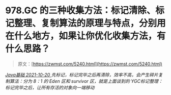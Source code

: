 <!--yml
category: 未分类
date: 0001-01-01 00:00:00
--->

# 978.GC 的三种收集方法：标记清除、标记整理、复制算法的原理与特点，分别用 在什么地方，如果让你优化收集方法，有什么思路？

> 原文：[https://zwmst.com/5240.html](https://zwmst.com/5240.html)

   [ *Java基础* ](https://zwmst.com/java%e5%9f%ba%e7%a1%80)*[ <time datetime="2021-10-21T00:07:16+08:00"> 2021-10-20 </time> ](https://zwmst.com/5240.html)  先标记，标记完毕之后再清除，效率不高，会产生碎片复制算法：分为 8：1 的 Eden 区和 survivor 区，就是上面谈到的 YGC标记整理：标记完毕之后，让所有存活的对象向一端移动*